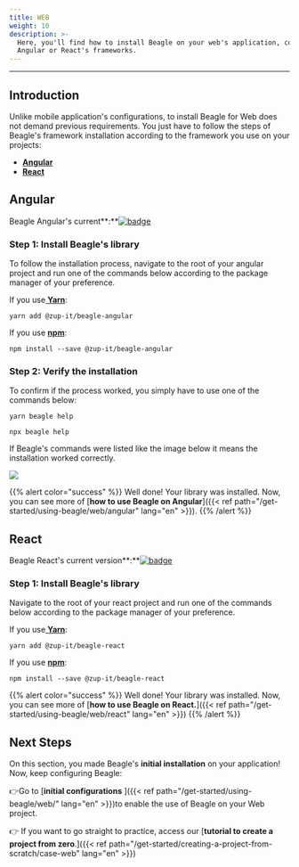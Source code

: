 ```yaml
---
title: WEB
weight: 10
description: >-
  Here, you'll find how to install Beagle on your web's application, considering
  Angular or React's frameworks.
---
```


---

## Introduction

Unlike mobile application's configurations, to install Beagle for Web does not demand previous requirements. You just have to follow the steps of Beagle's framework installation according to the framework you use on your projects:

- [**Angular** ](#angular)
- [**React** ](#react)

## Angular

Beagle Angular's current**:**[![badge](https://img.shields.io/npm/v/@zup-it/beagle-angular?logo=Angular)](https://github.com/ZupIT/beagle-web-angular)

### Step 1: Install Beagle's library

To follow the installation process, navigate to the root of your angular project and run one of the commands below according to the package manager of your preference.

If you use[ **Yarn**](https://yarnpkg.com/):

```text
yarn add @zup-it/beagle-angular
```

If you use [**npm**](https://www.npmjs.com/):

```text
npm install --save @zup-it/beagle-angular
```

### Step 2: Verify the installation

To confirm if the process worked, you simply have to use one of the commands below:

```text
yarn beagle help
```

```text
npx beagle help
```

If Beagle's commands were listed like the image below it means the installation worked correctly.

![](/shared/image%20%2814%29.png)

{{% alert color="success" %}}
Well done! Your library was installed. Now, you can see more of [**how to use Beagle on Angular**]({{< ref path="/get-started/using-beagle/web/angular" lang="en" >}}).
{{% /alert %}}

## React

Beagle React's current version**:**[![badge](https://img.shields.io/npm/v/@zup-it/beagle-react?logo=React)](https://github.com/ZupIT/beagle-web-react)

### Step 1: Install Beagle's library

Navigate to the root of your react project and run one of the commands below according to the package manager of your preference.

If you use[ **Yarn**](https://yarnpkg.com/):

```text
yarn add @zup-it/beagle-react
```

If you use [**npm**](https://www.npmjs.com/):

```text
npm install --save @zup-it/beagle-react
```

{{% alert color="success" %}}
Well done! Your library was installed. Now, you can see more of [**how to use Beagle on React.**]({{< ref path="/get-started/using-beagle/web/react" lang="en" >}})
{{% /alert %}}

## **Next Steps**

On this section, you made Beagle's **initial installation** on your application!  
Now, keep configuring Beagle:

👉Go to [**initial configurations** ]({{< ref path="/get-started/using-beagle/web/" lang="en" >}})to enable the use of Beagle on your Web project.

👉 If you want to go straight to practice, access our [**tutorial to create a project from zero**.]({{< ref path="/get-started/creating-a-project-from-scratch/case-web" lang="en" >}})
